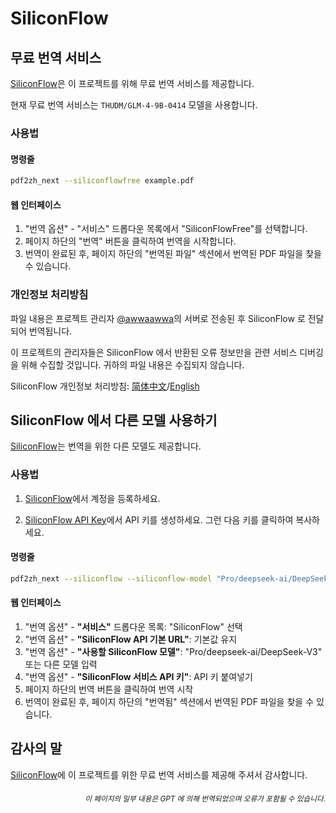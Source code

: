 # SiliconFlow

## 무료 번역 서비스

[SiliconFlow](https://siliconflow.cn)은 이 프로젝트를 위해 무료 번역 서비스를 제공합니다.

현재 무료 번역 서비스는 `THUDM/GLM-4-9B-0414` 모델을 사용합니다.

### 사용법

#### 명령줄

```bash
pdf2zh_next --siliconflowfree example.pdf 
```

#### 웹 인터페이스

1. "번역 옵션" - "서비스" 드롭다운 목록에서 "SiliconFlowFree"를 선택합니다.
2. 페이지 하단의 "번역" 버튼을 클릭하여 번역을 시작합니다.
3. 번역이 완료된 후, 페이지 하단의 "번역된 파일" 섹션에서 번역된 PDF 파일을 찾을 수 있습니다.


### 개인정보 처리방침

파일 내용은 프로젝트 관리자 [@awwaawwa](https://github.com/awwaawwa)의 서버로 전송된 후 SiliconFlow 로 전달되어 번역됩니다.

이 프로젝트의 관리자들은 SiliconFlow 에서 반환된 오류 정보만을 관련 서비스 디버깅을 위해 수집할 것입니다. 귀하의 파일 내용은 수집되지 않습니다.

SiliconFlow 개인정보 처리방침: [简体中文](https://docs.siliconflow.cn/cn/legals/privacy-policy)/[English](https://docs.siliconflow.cn/en/legals/privacy-policy)



## SiliconFlow 에서 다른 모델 사용하기

[SiliconFlow](https://siliconflow.cn)는 번역을 위한 다른 모델도 제공합니다.

### 사용법

1. [SiliconFlow](https://siliconflow.cn)에서 계정을 등록하세요.

2. [SiliconFlow API Key](https://cloud.siliconflow.cn/me/account/ak)에서 API 키를 생성하세요. 그런 다음 키를 클릭하여 복사하세요.

#### 명령줄

```bash
pdf2zh_next --siliconflow --siliconflow-model "Pro/deepseek-ai/DeepSeek-V3" --siliconflow-api-key <your-api-key> example.pdf
```

#### 웹 인터페이스

1. "번역 옵션" - **"서비스"** 드롭다운 목록: "SiliconFlow" 선택
2. "번역 옵션" - **"SiliconFlow API 기본 URL"**: 기본값 유지
3. "번역 옵션" - **"사용할 SiliconFlow 모델"**: "Pro/deepseek-ai/DeepSeek-V3" 또는 다른 모델 입력
4. "번역 옵션" - **"SiliconFlow 서비스 API 키"**: API 키 붙여넣기
5. 페이지 하단의 번역 버튼을 클릭하여 번역 시작
6. 번역이 완료된 후, 페이지 하단의 "번역됨" 섹션에서 번역된 PDF 파일을 찾을 수 있습니다.


## 감사의 말

[SiliconFlow](https://siliconflow.cn)에 이 프로젝트를 위한 무료 번역 서비스를 제공해 주셔서 감사합니다.

<div align="right"> 
<h6><small>이 페이지의 일부 내용은 GPT 에 의해 번역되었으며 오류가 포함될 수 있습니다.</small></h6>